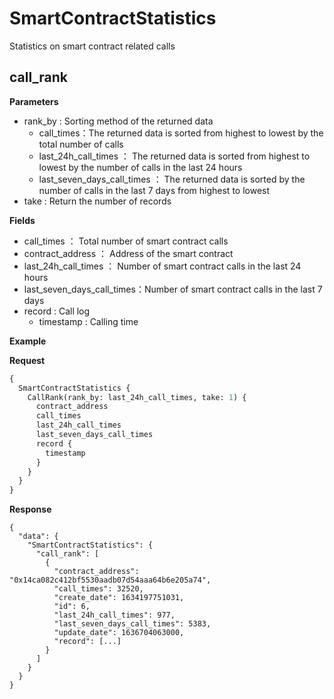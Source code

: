 # SmartContractStatistics

Statistics on smart contract related calls

## call_rank

**Parameters**

- rank_by : Sorting method of the returned data
  - call_times：The returned data is sorted from highest to lowest by the total number of calls
  - last_24h_call_times ： The returned data is sorted from highest to lowest by the number of calls in the last 24 hours
  - last_seven_days_call_times ： The returned data is sorted by the number of calls in the last 7 days from highest to lowest
- take : Return the number of records

**Fields**

- call_times ： Total number of smart contract calls
- contract_address ： Address of the smart contract
- last_24h_call_times ： Number of smart contract calls in the last 24 hours
- last_seven_days_call_times：Number of smart contract calls in the last 7 days
- record : Call log
  - timestamp : Calling time

**Example**

**Request**

```graphql
{
  SmartContractStatistics {
    CallRank(rank_by: last_24h_call_times, take: 1) {
      contract_address
      call_times
      last_24h_call_times
      last_seven_days_call_times
      record {
        timestamp
      }
    }
  }
}
```

**Response**

```shell
{
  "data": {
    "SmartContractStatistics": {
      "call_rank": [
        {
          "contract_address": "0x14ca082c412bf5530aadb07d54aaa64b6e205a74",
          "call_times": 32520,
          "create_date": 1634197751031,
          "id": 6,
          "last_24h_call_times": 977,
          "last_seven_days_call_times": 5383,
          "update_date": 1636704063000,
          "record": [...]
        }
      ]
    }
  }
}

```
